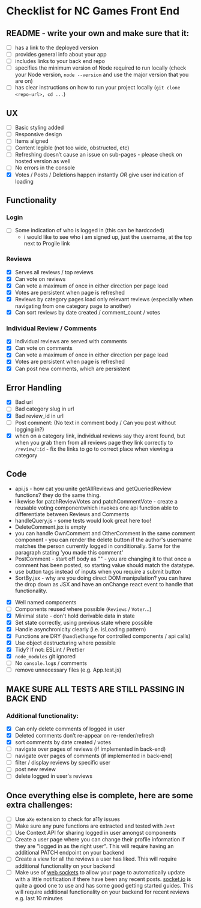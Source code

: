 # Checklist for NC Games Front End

## README - write your own and make sure that it:

-   [ ] has a link to the deployed version
-   [ ] provides general info about your app
-   [ ] includes links to your back end repo
-   [ ] specifies the minimum version of Node required to run locally (check your Node version, `node --version` and use the major version that you are on)
-   [ ] has clear instructions on how to run your project locally (`git clone <repo-url>, cd ...`)

## UX

-   [ ] Basic styling added
-   [ ] Responsive design
-   [ ] Items aligned
-   [ ] Content legible (not too wide, obstructed, etc)
-   [ ] Refreshing doesn’t cause an issue on sub-pages - please check on hosted version as well
-   [ ] No errors in the console
-   [x] Votes / Posts / Deletions happen instantly _OR_ give user indication of loading

## Functionality

### Login

-   [ ] Some indication of who is logged in (this can be hardcoded)
    -   i would like to see who i am signed up, just the username, at the top next to Progile link

### Reviews

-   [x] Serves all reviews / top reviews
-   [x] Can vote on reviews
-   [x] Can vote a maximum of once in either direction per page load
-   [x] Votes are persistent when page is refreshed
-   [x] Reviews by category pages load only relevant reviews (especially when navigating from one category page to another)
-   [x] Can sort reviews by date created / comment_count / votes

### Individual Review / Comments

-   [x] Individual reviews are served with comments
-   [x] Can vote on comments
-   [x] Can vote a maximum of once in either direction per page load
-   [x] Votes are persistent when page is refreshed
-   [x] Can post new comments, which are persistent

## Error Handling

-   [x] Bad url
-   [ ] Bad category slug in url
-   [x] Bad review_id in url
-   [ ] Post comment: (No text in comment body / Can you post without logging in?)
-   [x] when on a category link, individual reviews say they arent found, but when you grab them from all reviews page they link correctly to `/review/:id` - fix the links to go to correct place when viewing a category

## Code

-   api.js - how cat you unite getAllReviews and getQueriedReview functions? they do the same thing.
-   likewise for patchReviewVotes and patchCommentVote - create a reusable voting componentwhich invokes one api function able to differentiate between Reviews and Comments
-   handleQuery.js - some tests would look great here too!
-   DeleteComment.jsx is empty
-   you can handle OwnComment and OtherComment in the same comment component - you can render the delete button if the author's username matches the person currently logged in conditionally. Same for the paragraph stating 'you made this comment'
-   PostComment - start off body as "" - you are changing it to that once a comment has been posted, so starting value should match the datatype.
-   use button tags instead of inputs when you require a submit button
-   SortBy.jsx - why are you doing direct DOM manipulation? you can have the drop down as JSX and have an onChange react event to handle that functionality.

-   [x] Well named components
-   [ ] Components reused where possible (`Reviews` / `Voter`...)
-   [x] Minimal state - don't hold derivable data in state
-   [x] Set state correctly, using previous state where possible
-   [x] Handle asynchronicity clearly (i.e. isLoading pattern)
-   [x] Functions are DRY (`handleChange` for controlled components / api calls)
-   [x] Use object destructuring where possible
-   [x] Tidy? If not: ESLint / Prettier
-   [x] `node_modules` git ignored
-   [ ] No `console.log`s / comments
-   [ ] remove unnecessary files (e.g. App.test.js)

## MAKE SURE ALL TESTS ARE STILL PASSING IN BACK END

### Additional functionality:

-   [x] Can only delete comments of logged in user
-   [x] Deleted comments don’t re-appear on re-render/refresh
-   [x] sort comments by date created / votes
-   [ ] navigate over pages of reviews (if implemented in back-end)
-   [ ] navigate over pages of comments (if implemented in back-end)
-   [ ] filter / display reviews by specific user
-   [ ] post new review
-   [ ] delete logged in user's reviews

## Once everything else is complete, here are some extra challenges:

-   [ ] Use `aXe` extension to check for a11y issues
-   [ ] Make sure any pure functions are extracted and tested with `Jest`
-   [ ] Use Context API for sharing logged in user amongst components
-   [ ] Create a user page where you can change their profile information if they are "logged in as the right user". This will require having an additional PATCH endpoint on your backend
-   [ ] Create a view for all the reviews a user has liked. This will require additional functionality on your backend
-   [ ] Make use of [web sockets](https://en.wikipedia.org/wiki/WebSocket) to allow your page to automatically update with a little notification if there have been any recent posts. [socket.io](https://socket.io/) is quite a good one to use and has some good getting started guides. This will require additional functionality on your backend for recent reviews e.g. last 10 minutes
